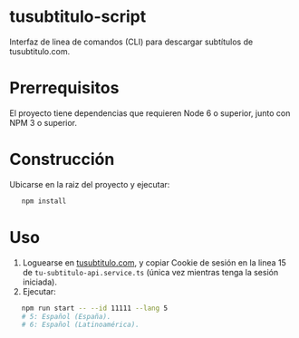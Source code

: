 # tusubtitulo-script
Interfaz de linea de comandos (CLI) para descargar subtítulos de tusubtitulo.com.

# Prerrequisitos
El proyecto tiene dependencias que requieren Node 6 o superior, junto con NPM 3 o superior.

# Construcción
Ubicarse en la raiz del proyecto y ejecutar:
```bash
   npm install
```

# Uso
1. Loguearse en [tusubtitulo.com](https://www.tusubtitulo.com/login.php), y copiar Cookie de sesión en la linea 15 de `tu-subtitulo-api.service.ts` (única vez mientras tenga la sesión iniciada).
2. Ejecutar:
```bash
   npm run start -- --id 11111 --lang 5
   # 5: Español (España).
   # 6: Español (Latinoamérica).
```
